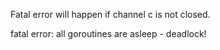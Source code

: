 Fatal error will happen if channel c is not closed.

fatal error: all goroutines are asleep - deadlock!
